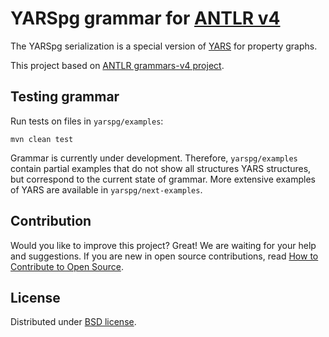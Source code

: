 # YARSpg grammar for [ANTLR v4](https://github.com/antlr/antlr4)

The YARSpg serialization is a special version of [YARS](https://github.com/lszeremeta/antlr-yars) for property graphs.

This project based on [ANTLR grammars-v4 project](https://github.com/antlr/grammars-v4).

## Testing grammar
Run tests on files in ``yarspg/examples``:

```shell
mvn clean test
```

Grammar is currently under development. Therefore, ``yarspg/examples`` contain partial examples that do not show all structures YARS structures, but correspond to the current state of grammar. More extensive examples of YARS are available in ``yarspg/next-examples``.

## Contribution
Would you like to improve this project? Great! We are waiting for your help and suggestions. If you are new in open source contributions, read [How to Contribute to Open Source](https://opensource.guide/how-to-contribute/).

## License
Distributed under [BSD license](https://github.com/lszeremeta/antlr-yarspg/blob/master/LICENSE).
